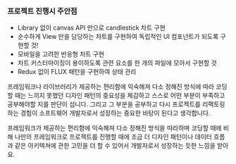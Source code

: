 ### 프로젝트 진행시 주안점

- Library 없이 canvas API 만으로 candlestick 차트 구현
- 순수하게 View 만을 담당하는 차트를 구현하여 독립적인 UI 컴포넌트가 되도록 구현할 것!
- 모바일을 고려한 반응형 차트 구현
- 차트 커스터마이징이 용이하도록 관련 요소를 한 개의 파일에 모아서 구현할 것
- Redux 없이 FLUX 패턴을 구현하여 상태 관리

프레임워크나 라이브러리가 제공하는 편리함에 익숙해져 다소 정해진 방식에 따라 코딩할 때는 느끼지 못했던 디자인 패턴의 중요성을 체감하고 스스로 어떤 부분이 부족하고 공부해야할 지를 판단이 섭니다. 그리고 그 부분을 공부하고 다시 프로젝트를 리팩토링하는 경험이 소프트웨어 개발자로서 성장하는 중요한 바탕이 된다고 생각합니다.

프레임워크가 제공하는 편리함에 익숙해져 다소 정해진 방식을 따라하며 코딩할 때에 비해 나만의 프레임워크로 프로젝트를 진행할 때에 조금 더 디자인 패턴이나 데이터 흐름과 같은 아키텍쳐에 관한 고민을 더 할 수 있어서 개발자로서 성장하는 듯한 느낌을 받아요.
